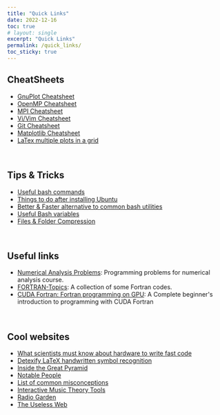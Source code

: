 ```yaml
---
title: "Quick Links"
date: 2022-12-16
toc: true
# layout: single
excerpt: "Quick Links"
permalink: /quick_links/
toc_sticky: true
---
```


## CheatSheets
- [GnuPlot Cheatsheet](https://github.com/Koushikphy/CheatSheets/blob/master/cheatsheets/gnuplot_cheatsheet.md)
- [OpenMP Cheatsheet](https://github.com/Koushikphy/CheatSheets/blob/master/cheatsheets/OpenMPCheatSheet.md)
- [MPI Cheatsheet](https://github.com/Koushikphy/CheatSheets/blob/master/cheatsheets/MPICheatSheet.md)
- [Vi/Vim Cheatsheet](https://github.com/Koushikphy/CheatSheets/blob/master/cheatsheets/viCheatsheet.md)
- [Git Cheatsheet](https://github.com/Koushikphy/CheatSheets/blob/master/cheatsheets/gitCheatsheet.md)
- [Matplotlib Cheatsheet](https://github.com/Koushikphy/CheatSheets/blob/master/cheatsheets/matplotlibCheatSheet.md)
- [LaTex multiple plots in a grid](https://github.com/Koushikphy/CheatSheets/blob/master/cheatsheets/latex_subfig.md)

&nbsp;

## Tips & Tricks
- [Useful bash commands](https://github.com/Koushikphy/Better-Linux/blob/main/commands.md)
- [Things to do after installing Ubuntu](https://github.com/Koushikphy/Better-Linux/blob/main/afterInstallUbuntu.md)
- [Better & Faster alternative to common bash utilities](https://github.com/Koushikphy/Better-Linux/blob/main/betterLinux.md)
- [Useful Bash variables](https://github.com/Koushikphy/Better-Linux/blob/main/bashVariables.md)
- [Files & Folder Compression](https://github.com/Koushikphy/Better-Linux/blob/main/compression.md)


&nbsp;


## Useful links
- [Numerical Analysis Problems](https://github.com/Koushikphy/Numerical-Analysis-Problems): Programming problems for numerical analysis course.
- [FORTRAN-Topics](https://github.com/Koushikphy/FORTRAN-Topics): A collection of some Fortran codes.
- [CUDA Fortran: Fortran programming on GPU](https://github.com/Koushikphy/Intro-to-CUDA-Fortran): A Complete beginner's introduction to programming with CUDA Fortran


&nbsp;

## Cool websites
- [What scientists must know about hardware to write fast code](https://viralinstruction.com/posts/hardware/)
- [Detexify LaTeX handwritten symbol recognition](https://detexify.kirelabs.org/classify.html)
- [Inside the Great Pyramid](https://giza.mused.org/en/guided/266/inside-the-great-pyramid)
- [Notable People](https://tjukanovt.github.io/notable-people)
- [List of common misconceptions](https://en.m.wikipedia.org/wiki/List_of_common_misconceptions)
- [Interactive Music Theory Tools](https://muted.io/)
- [Radio Garden](http://radio.garden/)
- [The Useless Web](https://theuselessweb.com/)